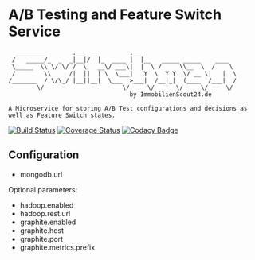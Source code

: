 # A/B Testing and Feature Switch Service
```
  _________       .__  __         .__
 /   _____/_  _  _|__|/  |_  ____ |  |__   _____ _____    ____
 \_____  \\ \/ \/ /  \   __\/ ___\|  |  \ /     \\__  \  /    \
 /        \\     /|  ||  | \  \___|   Y  \  Y Y  \/ __ \|   |  \
/_______  / \/\_/ |__||__|  \___  >___|  /__|_|  (____  /___|  /
        \/                      \/     \/      \/     \/     \/
                                  by ImmobilienScout24.de

A Microservice for storing A/B Test configurations and decisions as well as Feature Switch states.
```
[![Build Status](https://api.travis-ci.org/ImmobilienScout24/switchman.svg?branch=master)](https://travis-ci.org/ImmobilienScout24/switchman)
[![Coverage Status](https://coveralls.io/repos/ImmobilienScout24/switchman/badge.svg)](https://coveralls.io/r/ImmobilienScout24/switchman)
[![Codacy Badge](https://www.codacy.com/project/badge/e289b7e7172c49d09b83876e2acf7f7a)](https://www.codacy.com/app/jan_1691/switchman)

## Configuration

* mongodb.url

Optional parameters:
* hadoop.enabled
* hadoop.rest.url
* graphite.enabled
* graphite.host
* graphite.port
* graphite.metrics.prefix

